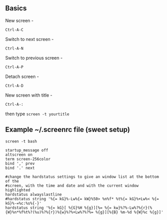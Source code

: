 ## Basics

New screen -

`Ctrl-A-C`

Switch to next screen -

`Ctrl-A-N`

Switch to previous screen - 

`Ctrl-A-P`

Detach screen -

`Ctrl-A-D`

New screen with title -

`Ctrl-A-:`

then type `screen -t yourtitle`

## Example ~/.screenrc file (sweet setup)

	screen -t bash

	startup_message off
	altscreen on
	term screen-256color
	bind ',' prev
	bind '.' next

	#change the hardstatus settings to give an window list at the bottom of the                                                                        
	#screen, with the time and date and with the current window highlighted                                                                            
	hardstatus alwayslastline
	#hardstatus string '%{= kG}%-Lw%{= kW}%50> %n%f* %t%{= kG}%+Lw%< %{= kG}%-=%c:%s%{-}'
	hardstatus string '%{= kG}[ %{G}%H %{g}][%= %{= kw}%?%-Lw%?%{r}(%{W}%n*%f%t%?(%u)%?%{r})%{w}%?%+Lw%?%?%= %{g}][%{B} %m-%d %{W}%c %{g}]'
